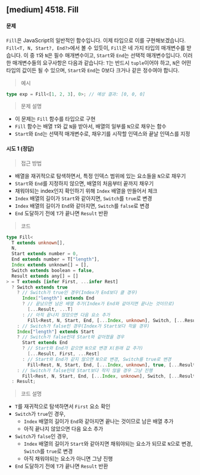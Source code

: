 ## [medium] 4518. Fill

#### 문제

`Fill`은 JavaScript의 일반적인 함수입니다. 이제 타입으로 이를 구현해보겠습니다.
`Fill<T, N, Start?, End?>`에서 볼 수 있듯이, `Fill`은 네 가지 타입의 매개변수를 받습니다. 이 중 `T`와 `N`은 필수 매개변수이고, `Start`와 `End`는 선택적 매개변수입니다.
이러한 매개변수들의 요구사항은 다음과 같습니다: `T`는 반드시 `tuple`이어야 하고, `N`은 어떤 타입의 값이든 될 수 있으며, `Start`와 `End`는 0보다 크거나 같은 정수여야 합니다.

> 예시

```ts
type exp = Fill<[1, 2, 3], 0>; // 예상 결과: [0, 0, 0]
```

> 문제 설명

- 이 문제는 `Fill` 함수를 타입으로 구현
- `Fill` 함수는 배열 `T`와 값 `N`을 받아서, 배열의 일부를 `N`으로 채우는 함수
- `Start`와 `End`는 선택적 매개변수로, 채우기를 시작할 인덱스와 끝날 인덱스를 지정

#### 시도 1 (정답)

> 접근 방법

- 배열을 재귀적으로 탐색하면서, 특정 인덱스 범위에 있는 요소들을 `N`으로 채우기
- `Start`와 `End`를 지정하지 않으면, 배열의 처음부터 끝까지 채우기
- 채워야되는 index인지 확인하기 위해 `Index` 배열을 만들어서 체크
- `Index` 배열의 길이가 `Start`와 같아지면, `Switch`를 `true`로 변경
- `Index` 배열의 길이가 `End`와 같아지면, `Switch`를 `false`로 변경
- `End` 도달하기 전에 `T`가 끝나면 `Result` 반환

> 코드

```ts
type Fill<
  T extends unknown[],
  N,
  Start extends number = 0,
  End extends number = T["length"],
  Index extends unknown[] = [],
  Switch extends boolean = false,
  Result extends any[] = []
> = T extends [infer First, ...infer Rest]
  ? Switch extends true
    ? // Switch가 true인 경우(Index가 End보다 클 경우)
      Index["length"] extends End
      ? // 끝났으면 남은 배열 추가(Index가 End와 같아지면 끝나는 것이므로)
        [...Result, ...T]
      : // 아직 끝나지 않았으면 다음 요소 추가
        Fill<Rest, N, Start, End, [...Index, unknown], Switch, [...Result, N]>
    : // Switch가 false인 경우(Index가 Start보다 작을 경우)
    Index["length"] extends Start
    ? // Switch가 false인데 Start와 같아졌을 경우
      Start extends End
      ? // Start와 End가 같으면 N으로 변경 X(원래 값 추가)
        [...Result, First, ...Rest]
      : // Start와 End가 같지 않으면 N으로 변경, Switch를 true로 변경
        Fill<Rest, N, Start, End, [...Index, unknown], true, [...Result, N]>
    : // Switch가 false인데 Start보다 작지 않을 경우 그냥 진행
      Fill<Rest, N, Start, End, [...Index, unknown], Switch, [...Result, First]>
  : Result;
```

> 코드 설명

- `T`를 재귀적으로 탐색하면서 `First` 요소 확인
- `Switch`가 `true`인 경우,
  - `Index` 배열의 길이가 `End`와 같아지면 끝나는 것이므로 남은 배열 추가
  - 아직 끝나지 않았으면 다음 요소 추가
- `Switch`가 `false`인 경우,
  - `Index` 배열의 길이가 `Start`와 같아지면 채워야되는 요소가 되므로 `N`으로 변경, `Switch`를 `true`로 변경
  - 아직 채워야되는 요소가 아니면 그냥 진행
- `End` 도달하기 전에 `T`가 끝나면 `Result` 반환
